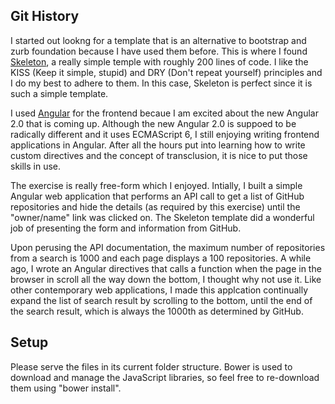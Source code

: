 ## Git History ##

I started out lookng for a template that is an alternative to bootstrap and zurb foundation because I have used them before. This is where I found <a href="http://getskeleton.com/" target="_blank">Skeleton</a>, a really simple temple with roughly 200 lines of code. I like the KISS (Keep it simple, stupid) and DRY (Don't repeat yourself) principles and I do my best to adhere to them. In this case, Skeleton is perfect since it is such a simple template.


I used <a href="https://angularjs.org/" target="_blank">Angular</a> for the frontend becaue I am excited about the new Angular 2.0 that is coming up. Although the new Angular 2.0 is suppoed to be radically different and it uses ECMAScript 6, I still enjoying writing frontend applications in Angular. After all the hours put into learning how to write custom directives and the concept of transclusion, it is nice to put those skills in use.

The exercise is really free-form which I enjoyed. Intially, I built a simple Angular web application that performs an API call to get a list of GitHub repositories and hide the details (as required by this exercise) until the "owner/name" link was clicked on. The Skeleton template did a wonderful job of presenting the form and information from GitHub.

Upon perusing the API documentation, the maximum number of repositories from a search is 1000 and each page displays a 100 repositories. A while ago, I wrote an Angular directives that calls a function when the page in the browser in scroll all the way down the bottom, I thought why not use it. Like other contemporary web applications, I made this applcation continually expand the list of search result by scrolling to the bottom, until the end of the search result, which is always the 1000th as determined by GitHub.

## Setup ##
Please serve the files in its current folder structure. Bower is used to download and manage the JavaScript libraries, so feel free to re-download them using "bower install".